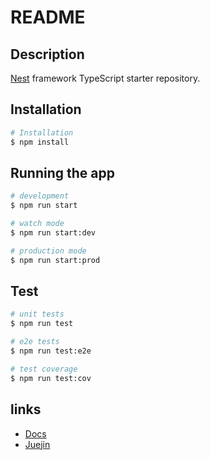 # README

## Description

[Nest](https://github.com/nestjs/nest) framework TypeScript starter repository.

## Installation

```bash
# Installation
$ npm install
```

## Running the app

```bash
# development
$ npm run start

# watch mode
$ npm run start:dev

# production mode
$ npm run start:prod
```

## Test

```bash
# unit tests
$ npm run test

# e2e tests
$ npm run test:e2e

# test coverage
$ npm run test:cov
```

## links

- [Docs](https://docs.nestjs.com/)
- [Juejin](https://juejin.cn/book/7226988578700525605/section/7391332146377392164)
